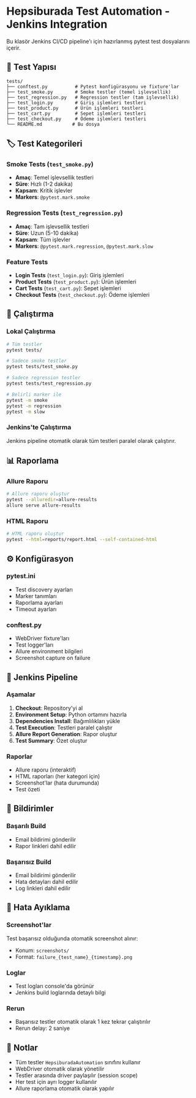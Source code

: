 # Hepsiburada Test Automation - Jenkins Integration

Bu klasör Jenkins CI/CD pipeline'ı için hazırlanmış pytest test dosyalarını içerir.

## 📁 Test Yapısı

```
tests/
├── conftest.py          # Pytest konfigürasyonu ve fixture'lar
├── test_smoke.py        # Smoke testler (temel işlevsellik)
├── test_regression.py   # Regression testler (tam işlevsellik)
├── test_login.py        # Giriş işlemleri testleri
├── test_product.py      # Ürün işlemleri testleri
├── test_cart.py         # Sepet işlemleri testleri
├── test_checkout.py     # Ödeme işlemleri testleri
└── README.md           # Bu dosya
```

## 🏷️ Test Kategorileri

### Smoke Tests (`test_smoke.py`)
- **Amaç**: Temel işlevsellik testleri
- **Süre**: Hızlı (1-2 dakika)
- **Kapsam**: Kritik işlevler
- **Markers**: `@pytest.mark.smoke`

### Regression Tests (`test_regression.py`)
- **Amaç**: Tam işlevsellik testleri
- **Süre**: Uzun (5-10 dakika)
- **Kapsam**: Tüm işlevler
- **Markers**: `@pytest.mark.regression`, `@pytest.mark.slow`

### Feature Tests
- **Login Tests** (`test_login.py`): Giriş işlemleri
- **Product Tests** (`test_product.py`): Ürün işlemleri
- **Cart Tests** (`test_cart.py`): Sepet işlemleri
- **Checkout Tests** (`test_checkout.py`): Ödeme işlemleri

## 🚀 Çalıştırma

### Lokal Çalıştırma
```bash
# Tüm testler
pytest tests/

# Sadece smoke testler
pytest tests/test_smoke.py

# Sadece regression testler
pytest tests/test_regression.py

# Belirli marker ile
pytest -m smoke
pytest -m regression
pytest -m slow
```

### Jenkins'te Çalıştırma
Jenkins pipeline otomatik olarak tüm testleri paralel olarak çalıştırır.

## 📊 Raporlama

### Allure Raporu
```bash
# Allure raporu oluştur
pytest --alluredir=allure-results
allure serve allure-results
```

### HTML Raporu
```bash
# HTML raporu oluştur
pytest --html=reports/report.html --self-contained-html
```

## ⚙️ Konfigürasyon

### pytest.ini
- Test discovery ayarları
- Marker tanımları
- Raporlama ayarları
- Timeout ayarları

### conftest.py
- WebDriver fixture'ları
- Test logger'ları
- Allure environment bilgileri
- Screenshot capture on failure

## 🔧 Jenkins Pipeline

### Aşamalar
1. **Checkout**: Repository'yi al
2. **Environment Setup**: Python ortamını hazırla
3. **Dependencies Install**: Bağımlılıkları yükle
4. **Test Execution**: Testleri paralel çalıştır
5. **Allure Report Generation**: Rapor oluştur
6. **Test Summary**: Özet oluştur

### Raporlar
- Allure raporu (interaktif)
- HTML raporları (her kategori için)
- Screenshot'lar (hata durumunda)
- Test özeti

## 📧 Bildirimler

### Başarılı Build
- Email bildirimi gönderilir
- Rapor linkleri dahil edilir

### Başarısız Build
- Email bildirimi gönderilir
- Hata detayları dahil edilir
- Log linkleri dahil edilir

## 🐛 Hata Ayıklama

### Screenshot'lar
Test başarısız olduğunda otomatik screenshot alınır:
- Konum: `screenshots/`
- Format: `failure_{test_name}_{timestamp}.png`

### Loglar
- Test logları console'da görünür
- Jenkins build loglarında detaylı bilgi

### Rerun
- Başarısız testler otomatik olarak 1 kez tekrar çalıştırılır
- Rerun delay: 2 saniye

## 📝 Notlar

- Tüm testler `HepsiburadaAutomation` sınıfını kullanır
- WebDriver otomatik olarak yönetilir
- Testler arasında driver paylaşılır (session scope)
- Her test için ayrı logger kullanılır
- Allure raporlama otomatik olarak yapılır
